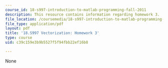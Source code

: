 ```yaml
---
course_id: 18-s997-introduction-to-matlab-programming-fall-2011
description: This resource contains information regarding homework 3.
file_location: /coursemedia/18-s997-introduction-to-matlab-programming-fall-2011/c39c159e3b9b5527f5f94fbb22ef16b8_MIT18_S997F11_Homework_3.pdf
file_type: application/pdf
layout: pdf
title: '18.S997 Vectorization: Homework 3'
type: course
uid: c39c159e3b9b5527f5f94fbb22ef16b8

---
```

None
